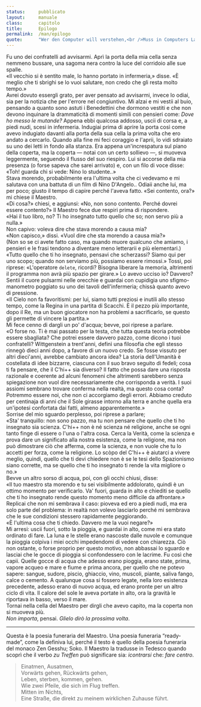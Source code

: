 ```yaml
---
status:     pubblicato
layout:     manuale
class:      capitolo
title:      Epilogo
permalink:  /man/epilogo
quote:      "Wer den Computer will verstehen,<br />Muss in Computers Lande gehen"
---
```


<!--
    @todo - differenza fra verità epistemica e verità realista in Filosofia di House, pag. 100 e seguenti 
    @todo - le teorie di Wittgenstein., secondo cui la metafisica è un uso pervertito del linguaggio, tocca che me la studio
-->

Fu uno dei confratelli ad avvisarmi.
Aprì la porta della mia cella senza nemmeno bussare, una sagoma nera contro la luce del corridoio alle sue spalle.  
«Il vecchio si è sentito male, lo hanno portato in infermeria,» disse. «È meglio che ti sbrighi se lo vuoi salutare, non credo che gli resta molto tempo.»  
Avrei dovuto essergli grato, per aver pensato ad avvisarmi, invece lo odiai, sia per la notizia che per l'errore nel congiuntivo.
Mi alzai e mi vestii al buio, pensando a quanto sono astuti i Benedettini che dormono vestiti e che non devono inquinare la drammaticità di momenti simili con pensieri come: *Dove ho messo le mutande?*
Appena ebbi qualcosa addosso, uscii di corsa e, a piedi nudi, scesi in infermeria.
Indugiai prima di aprire la porta così come avevo indugiato davanti alla porta della sua cella la prima volta che ero andato a cercarlo. 
Quando alla fine mi feci coraggio e l'aprii, lo vidi sdraiato su uno dei letti in fondo alla stanza.
Era appena un'increspatura sul piano della coperta, ma la coperta &mdash; notai con un certo sollievo &mdash;, si muoveva leggermente, seguendo il flusso del suo riespiro.
Lui si accorse della mia presenza (o forse sapeva che sarei arrivato) e, con un filo di voce disse:  
«Toh! guarda chi si vede: Nino lo studente..»  
Stava morendo, probabilmente era l'ultima volta che ci vedevamo e mi salutava con una battuta di un film di Nino D'Angelo..
Odiaii anche lui, ma per poco; giusto il tempo di capire perché l'aveva fatto.
«Sei contento, ora?» mi chiese il Maestro.  
«Di cosa?» chiesi, e aggiunsi: «No, non sono contento. Perché dovrei essere contento?» 
Il Maestro fece due respiri prima di rispondere.   
«Hai il tuo libro, no? Ti ho insegnato tutto quello che so; non servo più a nulla.»  
Non capivo: voleva dire che stava morendo a causa mia?   
«Non capisco,» dissi. «Vuol dire che sta morendo a causa mia?»   
(Non so se ci avete fatto caso, ma quando muore qualcuno che amiamo, i pensieri e le frasi tendono a diventare meno letterarii e più elementari.)  
«Tutto quello che ti ho insegnato, pensavi che scherzassi? Siamo qui per uno scopo; quando non serviamo più, possiamo essere rimossi.» Tossì, poi riprese: «L'operatore `delete`, ricordi? Bisogna liberare la memoria, altrimenti il programma non avrà più spazio per girare.»
Lo avevo ucciso io? Davvero? Sentii il cuore pulsarmi nelle orecchie e guardai con cupidigia uno sfigmo-manometro poggiato su uno dei tavoli dell'infermeria; chissà quanto avevo di pressione.  
«Il Cielo non fa favoritismi: per lui, siamo tutti preziosi e inutili allo stesso tempo, come la Regina in una partita di Scacchi. È il pezzo più importante, dopo il Re, ma un buon giocatore non ha problemi a sacrificarlo, se questo gli permette di vincere la partita.»  
Mi fece cenno di dargli un po' d'acqua; bevve, poi riprese a parlare.  
«O forse no. Ti è mai passato per la testa, che tutta questa teoria potrebbe essere sbagliata? Che potrei essere davvero pazzo, come dicono i tuoi confratelli? 
Wittgenstein a trent'anni, definì una filosofia che egli stesso rinnegò dieci anni dopo, a favore di un nuovo credo. Se fosse vissuto per altri dieci'anni, avrebbe cambiato ancora idea?
La storia dell'Umanità è costellata di idee bizzarre, ciascuna con il suo bravo seguito di fedeli; cosa ti fa pensare, che il C'hi++ sia diverso?
Il fatto che possa dare una risposta razionale e coerente ad alcuni fenomeni che altrimenti sarebbero senza spiegazione non vuol dire necessariamente che corrisponda a verità.
I suoi assiomi sembrano trovare conferma nella realtà, ma questo cosa conta?
Potremmo essere noi, che non ci accorgiamo degli errori.
Abbiamo creduto per centinaja di anni che il Sole girasse intorno alla terra e anche quella era un'ipotesi confortata dai fatti, almeno apparentemente.»  
Sorrise del mio sguardo perplesso, poi riprese a parlare;  
«Sta' tranquillo: non sono pazzo, ma tu non pensare che quello che ti ho insegnato sia scienza. 
C'hi++ non è né scienza né religione, anche se ogni tanto finge di essere o l'una o l'altra cosa.
Cerca la Verità, come la scienza e prova dare un significato alla nostra esistenza, come la religione, ma non può dimostrare ciò che afferma, come la scienza, e non vuole che tu lo accetti per forza, come la religione.
Lo scòpo del C'hi++ è aiutarci a vivere meglio, quindi, quello che ti devi chiedere non è se le tesi dello Spazionismo siano corrette, ma se quello che ti ho insegnato ti rende la vita migliore o no.»  
Bevve un altro sorso di acqua, poi, con gli occhi chiusi, disse:  
«Il tuo maestro sta morendo e tu sei visibilmente addolorato, quindi è un ottimo momento per verificarlo. Va' fuori, guarda in alto e chiediti se quello che ti ho insegnato rende questo momento meno difficile da affrontare.»  
Replicai che non mi sembrava il caso: pioveva ed ero a piedi nudi, ma era solo parte del problema: in realtà non volevo lasciarlo perché mi sembrava che le sue condizioni stessero rapidamente peggiorando.  
«È l'ultima cosa che ti chiedo. Davvero me la vuoi negare?»  
Mi arresi: uscii fuori, sotto la pioggia, e guardai in alto, come mi era stato
ordinato di fare.
La luna e le stelle erano nascoste dalle nuvole e comunque la pioggia
colpiva i miei occhi impedendomi di vedere con chiarezza.
Ciò non ostante, o forse proprio per questo motivo, non abbassai lo
sguardo e lasciai che le gocce di pioggia si confondessero con le
lacrime. Fu così che capii.
Quelle gocce di acqua che adesso erano pioggia, erano state, prima,
vapore acqueo e mare e fiume e prima ancora, per quello che ne potevo
sapere: sangue, sudore, piscio, ghiaccio, vino, muscoli, piante, saliva
fango, calce o cemento.
A qualunque cosa si fossero legate, nella loro esistenza precedente,
adesso erano di nuovo acqua, ed erano pronte per un altro ciclo di vita.
Il calore del sole le aveva portate in alto, ora la gravità le riportava
in basso, verso il mare.  
Tornai nella cella del Maestro per dirgli che avevo capito, ma la coperta non si muoveva più.  
*Non importa*, pensai. *Glielo dirò la prossima volta*.

---

Questa è la poesia funeraria del Maestro.
Una poesia funeraria “ready-made”, come la definiva lui, perché il testo è quello della poesia funeraria del monaco Zen Gesshu; Soko.
Il Maestro la tradusse in Tedesco quando scoprì che il verbo *zu Treffen* può significare sia: *icontrarsi* che: *fare centro*.

<blockquote>
Einatmen, Ausatmen,<br />
Vorwärts gehen, Rückwärts gehen,<br />
Leben, sterben, kommen, gehen.<br />
Wie zwei Pfeile, die sich im Flug treffen.<br />
Mitten im Nichts,<br />
Eine Straße, die direkt zu meinem wirklichen Zuhause führt.
</blockquote>

<!--
Mentre scrivevo questo capitolo, in anticipo rispetto alla sequenza temporale della narrazione, a Bologna moriva il mio amico Giovanni “Zvanen” Ortolani, che, per la sua attività di scultore e insegnante di materie artistiche, noi chiamavamo: “Il Maestro”. 
-->
